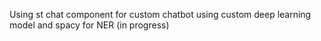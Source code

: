 Using st chat component for custom chatbot using custom deep learning model and spacy for NER (in progress)
